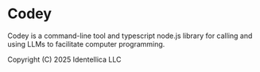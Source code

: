 # Codey

Codey is a command-line tool and typescript node.js library for calling and
using LLMs to facilitate computer programming.

Copyright (C) 2025 Identellica LLC
